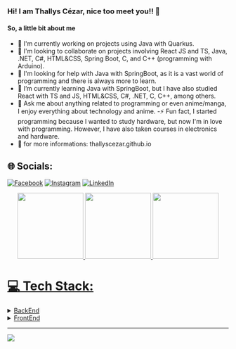 ### Hi! I am Thallys Cézar, nice too meet you!! 👋
#### So, a little bit about me

- 🔭 I'm currently working on projects using Java with Quarkus.
- 👯 I'm looking to collaborate on projects involving React JS and TS, Java, .NET, C#, HTML&CSS, Spring Boot, C, and C++ (programming with Arduino).
- 🤝 I'm looking for help with Java with SpringBoot, as it is a vast world of programming and there is always more to learn.
- 🌱 I’m currently learning Java with SpringBoot, but I have also studied React with TS and JS, HTML&CSS, C#, .NET, C, C++, among others.
- 💬 Ask me about anything related to programming or even anime/manga, I enjoy everything about technology and anime.
-⚡ Fun fact, I started programming because I wanted to study hardware, but now I'm in love with programming. However, I have also taken courses in electronics and hardware.<br>
- :star_struck: for more informations: thallyscezar.github.io
## 🌐 Socials:
[![Facebook](https://img.shields.io/badge/Facebook-%231877F2.svg?logo=Facebook&logoColor=white)](https://facebook.com/ThallysCezar) [![Instagram](https://img.shields.io/badge/Instagram-%23E4405F.svg?logo=Instagram&logoColor=white)](https://instagram.com/ThallysCezar) [![LinkedIn](https://img.shields.io/badge/LinkedIn-%230077B5.svg?logo=linkedin&logoColor=white)](https://linkedin.com/in/ThallysCezar) 

<div align="center">
  <a href="https://github.com/thallyscezar">
  <img height="150em" src="https://github-readme-stats.vercel.app/api?username=ThallysCezar&theme=dark&hide_border=false&include_all_commits=false&count_private=false"/>
  <img height="150em" src="https://github-readme-streak-stats.herokuapp.com/?user=ThallysCezar&theme=dark&hide_border=false"/>
  <img height="150em" src="https://github-readme-stats.vercel.app/api/top-langs/?username=ThallysCezar&theme=dark&hide_border=false&include_all_commits=false&count_private=false&layout=compact"/>
</div>
    

# 💻 Tech Stack:
<details>
  <br>
  <summary>BackEnd</summary>
  
   ![Java](https://img.shields.io/badge/java-%23ED8B00.svg?style=for-the-badge&logo=java&logoColor=white)
   ![Quarkus](https://img.shields.io/badge/quarkus-%23000.svg?style=for-the-badge&logo=quarkus&logoColor=blue&color=white)
   ![Spring](https://img.shields.io/badge/spring-%236DB33F.svg?style=for-the-badge&logo=spring&logoColor=black)
   ![C#](https://img.shields.io/badge/c%23-%23239120.svg?style=for-the-badge&logo=c-sharp&logoColor=white)
   ![.Net](https://img.shields.io/badge/.NET-5C2D91?style=for-the-badge&logo=.net&logoColor=white)
   ![C](https://img.shields.io/badge/c-%2300599C.svg?style=for-the-badge&logo=c&logoColor=white)
   ![C++](https://img.shields.io/badge/c++-%2300599C.svg?style=for-the-badge&logo=c%2B%2B&logoColor=white)
   ![Arduino](https://img.shields.io/badge/-Arduino-00979D?style=for-the-badge&logo=Arduino&logoColor=white)
   ![TypeScript](https://img.shields.io/badge/typescript-%23007ACC.svg?style=for-the-badge&logo=typescript&logoColor=white)
   ![MySQL](https://img.shields.io/badge/mysql-%2300f.svg?style=for-the-badge&logo=mysql&logoColor=white)
   ![Postgres](https://img.shields.io/badge/postgres-%23316192.svg?style=for-the-badge&logo=postgresql&logoColor=white)
   ![SqlServer](https://img.shields.io/badge/Microsoft_SQL_Server-CC2927?style=for-the-badge&logo=postgresql&logoColor=white)
  
</details>
<details>
  <br>
  <summary>FrontEnd</summary>

   ![JavaScript](https://img.shields.io/badge/javascript-%23323330.svg?style=for-the-badge&logo=javascript&logoColor=%23F7DF1E)
   ![CSS3](https://img.shields.io/badge/css3-%231572B6.svg?style=for-the-badge&logo=css3&logoColor=white)
   ![HTML5](https://img.shields.io/badge/html5-%23E34F26.svg?style=for-the-badge&logo=html5&logoColor=white)
   ![Angular](https://img.shields.io/badge/angular-%23DD0031.svg?style=for-the-badge&logo=angular&logoColor=white)
   ![Angular.js](https://img.shields.io/badge/angular.js-%23E23237.svg?style=for-the-badge&logo=angularjs&logoColor=white)
   ![Chart.js](https://img.shields.io/badge/chart.js-F5788D.svg?style=for-the-badge&logo=chart.js&logoColor=white)
   ![Bootstrap](https://img.shields.io/badge/bootstrap-%23563D7C.svg?style=for-the-badge&logo=bootstrap&logoColor=white)
   ![Netlify](https://img.shields.io/badge/netlify-%23000000.svg?style=for-the-badge&logo=netlify&logoColor=#00C7B7)
   ![React](https://img.shields.io/badge/react-%2320232a.svg?style=for-the-badge&logo=react&logoColor=%2361DAFB)
   ![TailwindCSS](https://img.shields.io/badge/tailwindcss-%2338B2AC.svg?style=for-the-badge&logo=tailwind-css&logoColor=white)
  
</details>

---
[![](https://visitcount.itsvg.in/api?id=ThallysCézar&icon=0&color=0)](https://visitcount.itsvg.in)

<!-- Proudly created with GPRM ( https://gprm.itsvg.in ) -->
